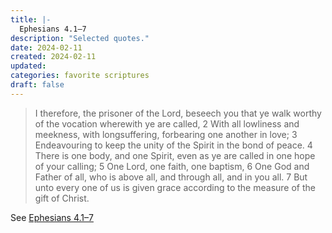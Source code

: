 ```yaml
---
title: |-
  Ephesians 4.1–7
description: "Selected quotes."
date: 2024-02-11
created: 2024-02-11
updated: 
categories: favorite scriptures
draft: false
---
```


> I therefore, the prisoner of the Lord, beseech you that ye walk worthy of the vocation wherewith ye are called,  2 With all lowliness and meekness, with longsuffering, forbearing one another in love;   3 Endeavouring to keep the unity of the Spirit in the bond of peace.  4 There is one body, and one Spirit, even as ye are called in one hope of your calling;  5 One Lord, one faith, one baptism,  6 One God and Father of all, who is above all, and through all, and in you all.  7 But unto every one of us is given grace according to the measure of the gift of Christ.

See [Ephesians 4.1–7](https://www.churchofjesuschrist.org/study/scriptures/nt/eph/4?id=p1-p7&lang=eng#p1)